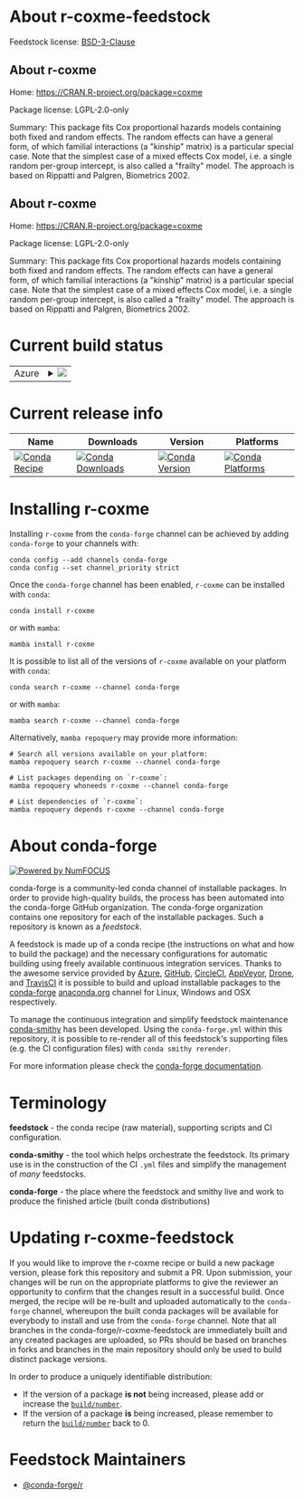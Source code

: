 About r-coxme-feedstock
=======================

Feedstock license: [BSD-3-Clause](https://github.com/conda-forge/r-coxme-feedstock/blob/main/LICENSE.txt)


About r-coxme
-------------

Home: https://CRAN.R-project.org/package=coxme

Package license: LGPL-2.0-only

Summary: This package fits Cox proportional hazards models containing both  fixed and random effects.  The random effects can have a general form, of which familial interactions (a "kinship" matrix) is a particular special case.  Note that the simplest case of a mixed effects Cox model, i.e. a single random  per-group intercept, is also called a "frailty" model.  The approach is based on Rippatti and Palgren, Biometrics 2002.

About r-coxme
-------------

Home: https://CRAN.R-project.org/package=coxme

Package license: LGPL-2.0-only

Summary: This package fits Cox proportional hazards models containing both  fixed and random effects.  The random effects can have a general form, of which familial interactions (a "kinship" matrix) is a particular special case.  Note that the simplest case of a mixed effects Cox model, i.e. a single random  per-group intercept, is also called a "frailty" model.  The approach is based on Rippatti and Palgren, Biometrics 2002.

Current build status
====================


<table>
    
  <tr>
    <td>Azure</td>
    <td>
      <details>
        <summary>
          <a href="https://dev.azure.com/conda-forge/feedstock-builds/_build/latest?definitionId=4212&branchName=main">
            <img src="https://dev.azure.com/conda-forge/feedstock-builds/_apis/build/status/r-coxme-feedstock?branchName=main">
          </a>
        </summary>
        <table>
          <thead><tr><th>Variant</th><th>Status</th></tr></thead>
          <tbody><tr>
              <td>linux_64_r_base4.3</td>
              <td>
                <a href="https://dev.azure.com/conda-forge/feedstock-builds/_build/latest?definitionId=4212&branchName=main">
                  <img src="https://dev.azure.com/conda-forge/feedstock-builds/_apis/build/status/r-coxme-feedstock?branchName=main&jobName=linux&configuration=linux%20linux_64_r_base4.3" alt="variant">
                </a>
              </td>
            </tr><tr>
              <td>linux_64_r_base4.4</td>
              <td>
                <a href="https://dev.azure.com/conda-forge/feedstock-builds/_build/latest?definitionId=4212&branchName=main">
                  <img src="https://dev.azure.com/conda-forge/feedstock-builds/_apis/build/status/r-coxme-feedstock?branchName=main&jobName=linux&configuration=linux%20linux_64_r_base4.4" alt="variant">
                </a>
              </td>
            </tr><tr>
              <td>osx_64_r_base4.3</td>
              <td>
                <a href="https://dev.azure.com/conda-forge/feedstock-builds/_build/latest?definitionId=4212&branchName=main">
                  <img src="https://dev.azure.com/conda-forge/feedstock-builds/_apis/build/status/r-coxme-feedstock?branchName=main&jobName=osx&configuration=osx%20osx_64_r_base4.3" alt="variant">
                </a>
              </td>
            </tr><tr>
              <td>osx_64_r_base4.4</td>
              <td>
                <a href="https://dev.azure.com/conda-forge/feedstock-builds/_build/latest?definitionId=4212&branchName=main">
                  <img src="https://dev.azure.com/conda-forge/feedstock-builds/_apis/build/status/r-coxme-feedstock?branchName=main&jobName=osx&configuration=osx%20osx_64_r_base4.4" alt="variant">
                </a>
              </td>
            </tr><tr>
              <td>win_64_r_base4.3</td>
              <td>
                <a href="https://dev.azure.com/conda-forge/feedstock-builds/_build/latest?definitionId=4212&branchName=main">
                  <img src="https://dev.azure.com/conda-forge/feedstock-builds/_apis/build/status/r-coxme-feedstock?branchName=main&jobName=win&configuration=win%20win_64_r_base4.3" alt="variant">
                </a>
              </td>
            </tr><tr>
              <td>win_64_r_base4.4</td>
              <td>
                <a href="https://dev.azure.com/conda-forge/feedstock-builds/_build/latest?definitionId=4212&branchName=main">
                  <img src="https://dev.azure.com/conda-forge/feedstock-builds/_apis/build/status/r-coxme-feedstock?branchName=main&jobName=win&configuration=win%20win_64_r_base4.4" alt="variant">
                </a>
              </td>
            </tr>
          </tbody>
        </table>
      </details>
    </td>
  </tr>
</table>

Current release info
====================

| Name | Downloads | Version | Platforms |
| --- | --- | --- | --- |
| [![Conda Recipe](https://img.shields.io/badge/recipe-r--coxme-green.svg)](https://anaconda.org/conda-forge/r-coxme) | [![Conda Downloads](https://img.shields.io/conda/dn/conda-forge/r-coxme.svg)](https://anaconda.org/conda-forge/r-coxme) | [![Conda Version](https://img.shields.io/conda/vn/conda-forge/r-coxme.svg)](https://anaconda.org/conda-forge/r-coxme) | [![Conda Platforms](https://img.shields.io/conda/pn/conda-forge/r-coxme.svg)](https://anaconda.org/conda-forge/r-coxme) |

Installing r-coxme
==================

Installing `r-coxme` from the `conda-forge` channel can be achieved by adding `conda-forge` to your channels with:

```
conda config --add channels conda-forge
conda config --set channel_priority strict
```

Once the `conda-forge` channel has been enabled, `r-coxme` can be installed with `conda`:

```
conda install r-coxme
```

or with `mamba`:

```
mamba install r-coxme
```

It is possible to list all of the versions of `r-coxme` available on your platform with `conda`:

```
conda search r-coxme --channel conda-forge
```

or with `mamba`:

```
mamba search r-coxme --channel conda-forge
```

Alternatively, `mamba repoquery` may provide more information:

```
# Search all versions available on your platform:
mamba repoquery search r-coxme --channel conda-forge

# List packages depending on `r-coxme`:
mamba repoquery whoneeds r-coxme --channel conda-forge

# List dependencies of `r-coxme`:
mamba repoquery depends r-coxme --channel conda-forge
```


About conda-forge
=================

[![Powered by
NumFOCUS](https://img.shields.io/badge/powered%20by-NumFOCUS-orange.svg?style=flat&colorA=E1523D&colorB=007D8A)](https://numfocus.org)

conda-forge is a community-led conda channel of installable packages.
In order to provide high-quality builds, the process has been automated into the
conda-forge GitHub organization. The conda-forge organization contains one repository
for each of the installable packages. Such a repository is known as a *feedstock*.

A feedstock is made up of a conda recipe (the instructions on what and how to build
the package) and the necessary configurations for automatic building using freely
available continuous integration services. Thanks to the awesome service provided by
[Azure](https://azure.microsoft.com/en-us/services/devops/), [GitHub](https://github.com/),
[CircleCI](https://circleci.com/), [AppVeyor](https://www.appveyor.com/),
[Drone](https://cloud.drone.io/welcome), and [TravisCI](https://travis-ci.com/)
it is possible to build and upload installable packages to the
[conda-forge](https://anaconda.org/conda-forge) [anaconda.org](https://anaconda.org/)
channel for Linux, Windows and OSX respectively.

To manage the continuous integration and simplify feedstock maintenance
[conda-smithy](https://github.com/conda-forge/conda-smithy) has been developed.
Using the ``conda-forge.yml`` within this repository, it is possible to re-render all of
this feedstock's supporting files (e.g. the CI configuration files) with ``conda smithy rerender``.

For more information please check the [conda-forge documentation](https://conda-forge.org/docs/).

Terminology
===========

**feedstock** - the conda recipe (raw material), supporting scripts and CI configuration.

**conda-smithy** - the tool which helps orchestrate the feedstock.
                   Its primary use is in the construction of the CI ``.yml`` files
                   and simplify the management of *many* feedstocks.

**conda-forge** - the place where the feedstock and smithy live and work to
                  produce the finished article (built conda distributions)


Updating r-coxme-feedstock
==========================

If you would like to improve the r-coxme recipe or build a new
package version, please fork this repository and submit a PR. Upon submission,
your changes will be run on the appropriate platforms to give the reviewer an
opportunity to confirm that the changes result in a successful build. Once
merged, the recipe will be re-built and uploaded automatically to the
`conda-forge` channel, whereupon the built conda packages will be available for
everybody to install and use from the `conda-forge` channel.
Note that all branches in the conda-forge/r-coxme-feedstock are
immediately built and any created packages are uploaded, so PRs should be based
on branches in forks and branches in the main repository should only be used to
build distinct package versions.

In order to produce a uniquely identifiable distribution:
 * If the version of a package **is not** being increased, please add or increase
   the [``build/number``](https://docs.conda.io/projects/conda-build/en/latest/resources/define-metadata.html#build-number-and-string).
 * If the version of a package **is** being increased, please remember to return
   the [``build/number``](https://docs.conda.io/projects/conda-build/en/latest/resources/define-metadata.html#build-number-and-string)
   back to 0.

Feedstock Maintainers
=====================

* [@conda-forge/r](https://github.com/conda-forge/r/)

